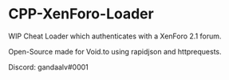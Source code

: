 # CPP-XenForo-Loader
WIP Cheat Loader which authenticates with a XenForo 2.1 forum.

 Open-Source made for Void.to using rapidjson and httprequests.

Discord: gandaalv#0001
